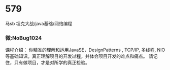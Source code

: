 # 579
马sb 坦克大战/java基础/网络编程
### 微:NoBug1024 


课程介绍：
你精准的理解和运用JavaSE，DesignPatterns , TCP/IP, 多线程, NIO等基础知识。真正理解项目的开发过程，并体会项目开发的难点和痛点。
请记住，只有做项目，才是对所学的真正检验。
